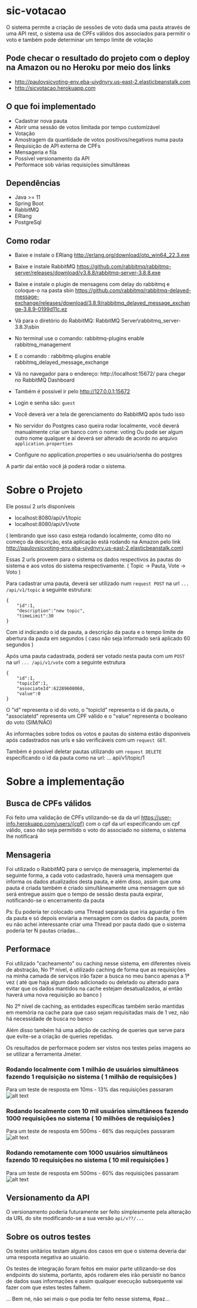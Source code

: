 # sic-votacao

O sistema permite a criação de sessões de voto dada uma pauta através de uma API rest, o sistema usa de CPFs válidos dos associados para permitir o voto e também pode determinar um tempo limite de votação

## Pode checar o resultado do projeto com o deploy na Amazon ou no Heroku por meio dos links

* http://paulovsicvoting-env.eba-uiydnvry.us-east-2.elasticbeanstalk.com
* http://sicvotacao.herokuapp.com

## O que foi implementado

* Cadastrar nova pauta
* Abrir uma sessão de votos limitada por tempo customizável
* Votação
* Amostragem da quantidade de votos positivos/negativos numa pauta
* Requisição de API externa de CPFs
* Mensageria e fila
* Possível versionamento da API
* Performace sob várias requisições simultâneas

## Dependências

* Java >= 11
* Spring Boot
* RabbitMQ
* ERlang
* PostgreSql

## Como rodar

* Baixe e instale o ERlang http://erlang.org/download/otp_win64_22.3.exe
* Baixe e instale RabbitMQ https://github.com/rabbitmq/rabbitmq-server/releases/download/v3.8.8/rabbitmq-server-3.8.8.exe
* Baixe e instale o plugin de mensagens com delay do rabbitmq e coloque-o na pasta sbin https://github.com/rabbitmq/rabbitmq-delayed-message-exchange/releases/download/3.8.9/rabbitmq_delayed_message_exchange-3.8.9-0199d11c.ez
* Vá para o diretório do RabbitMQ: RabbitMQ Server\rabbitmq_server-3.8.3\sbin
* No terminal use o comando: rabbitmq-plugins enable rabbitmq_management
* E o comando : rabbitmq-plugins enable rabbitmq_delayed_message_exchange
* Vá no navegador para o endereço: http://localhost:15672/ para chegar no RabbitMQ Dashboard
* Também é possível ir pelo http://127.0.0.1:15672
* Login e senha são: `guest`
* Você deverá ver a tela de gerenciamento do RabbitMQ após tudo isso



* No servidor do Postgres caso queira rodar localmente, você deverá manualmente criar um banco com o nome: voting
Ou pode ser algum outro nome qualquer e aí deverá ser alterado de acordo no arquivo `application.properties`
* Configure no application.properties o seu usuário/senha do postgres

A partir daí então você já poderá rodar o sistema.

# Sobre o Projeto

Ele possuí 2 urls disponíveis

* localhost:8080/api/v1/topic
* localhost:8080/api/v1/vote

( lembrando que isso caso esteja rodando localmente, como dito no começo da descrição, esta aplicação está rodando na Amazon pelo link http://paulovsicvoting-env.eba-uiydnvry.us-east-2.elasticbeanstalk.com)

Essas 2 urls proveem para o sistema os dados respectivos às pautas do sistema e aos votos do sistema respectivamente.
( Topic -> Pauta, Vote -> Voto )

Para cadastrar uma pauta, deverá ser utilizado num `request POST` na url `... /api/v1/topic` a seguinte estrutura:

```shell
{
    "id":1,
    "description":"new topic",
    "timeLimit":30
}
```

Com id indicando o id da pauta, a descrição da pauta e o tempo limite de abertura da pauta em segundos ( caso não seja informado será aplicado 60 segundos )

Após uma pauta cadastrada, poderá ser votado nesta pauta com um `POST` na url `... /api/v1/vote` com a seguinte estrutura

```shell
{
    "id":1,
    "topicId":1,
    "associateId":62289608068,
    "value":0
}
```
O "id" representa o id do voto, o "topicId" representa o id da pauta, o "associateId" representa um CPF válido e o "value" representa o booleano do voto (SIM/NÃO) 

As informações sobre todos os votos e pautas do sistema estão disponíveis após cadastrados nas urls e são verificáveis com um `request GET`.

Também é possível deletar pautas utilizando um `request DELETE` especificando o id da pauta como na url: ... api/v1/topic/1

# Sobre a implementação

## Busca de CPFs válidos

Foi feito uma validação de CPFs utilizando-se da da url https://user-info.herokuapp.com/users/{cpf} com o cpf da url especificando um cpf válido, caso não seja permitido o voto do associado no sistema, o sistema lhe notificará

## Mensageria

Foi utilizado o RabbitMQ para o serviço de mensageria, implementei da seguinte forma, a cada voto cadastrado, haverá uma mensagem que informa os dados atualizados desta pauta, e além disso, assim que uma pauta é criada também é criado simultâneamente uma mensagem que só será entregue assim que o tempo de sessão desta pauta expirar, notificando-se o encerramento da pauta

Ps: Eu poderia ter colocado uma Thread separada que iria aguardar o fim da pauta e só depois enviaria a mensagem com os dados da pauta, porém eu não achei interessante criar uma Thread por pauta dado que o sistema poderia ter N pautas criadas...

## Performace

Foi utilizado "cacheamento" ou caching nesse sistema, em diferentes níveis de abstração, No 1º nível, é utilizado caching de forma que as requisições na minha camada de serviços irão fazer a busca no meu banco apenas a 1ª vez ( até que haja algum dado adicionado ou deletado ou alterado para evitar que os dados mantidos na cache estejam desatualizados, aí então haverá uma nova requisição ao banco )

No 2º nível de caching, as entidades específicas também serão mantidas em memória na cache para que caso sejam requisitadas mais de 1 vez, não há necessidade de busca no banco

Além disso também há uma adição de caching de queries que serve para que evite-se a criação de queries repetidas.

Os resultados de performace podem ser vistos nos testes pelas imagens ao se utilizar a ferramenta Jmeter.

### Rodando localmente com 1 milhão de usuários simultâneos fazendo 1 requisição no sistema ( 1 milhão de requisições )
Para um teste de resposta em 10ms - 13% das requisições passaram
![alt text](https://raw.githubusercontent.com/thePaulo/sic-votacao/master/1kk.png)

### Rodando localmente com 10 mil usuários simultâneos fazendo 1000 requisições no sistema ( 10 milhões de requisições )
Para um teste de resposta em 500ms - 66% das requições passaram
![alt text](https://raw.githubusercontent.com/thePaulo/sic-votacao/master/10kk.png)

### Rodando remotamente com 1000 usuários simultâneos fazendo 10 requisições no sistema ( 10 mil requisições )
Para um teste de resposta em 500ms - 60% das requisições passaram
![alt text](https://raw.githubusercontent.com/thePaulo/sic-votacao/master/10k.png)

## Versionamento da API

O versionamento poderia futuramente ser feito simplesmente pela alteração da URL do site modificando-se a sua versão `api/v??/...`

## Sobre os outros testes

Os testes unitários testam alguns dos casos em que o sistema deveria dar uma resposta negativa ao usuário.

Os testes de integração foram feitos em maior parte utilizando-se dos endpoints do sistema, portanto, após rodarem eles irão persistir no banco de dados suas informações e assim qualquer execução subsequente vai fazer com que estes testes falhem.


... Bem né, não sei mais o que podia ter feito nesse sistema, #paz...
